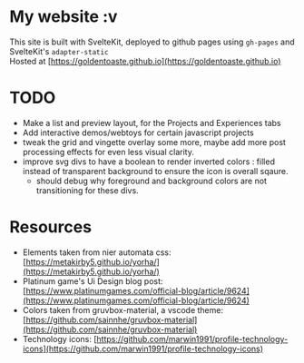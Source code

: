 # My website :v
This site is built with SvelteKit, deployed to github pages using `gh-pages` and SvelteKit's `adapter-static`  
Hosted at [https://goldentoaste.github.io](https://goldentoaste.github.io)


# TODO
* Make a list and preview layout, for the Projects and Experiences tabs
* Add interactive demos/webtoys for certain javascript projects
* tweak the grid and vingette overlay some more, maybe add more post processing effects for even less visual clarity.
* improve svg divs to have a boolean to render inverted colors : filled instead of transparent background to ensure the icon is overall sqaure.
  - should debug why foreground and background colors are not transitioning for these divs.

# Resources

* Elements taken from nier automata css: [https://metakirby5.github.io/yorha/](https://metakirby5.github.io/yorha/)
* Platinum game's Ui Design blog post: [https://www.platinumgames.com/official-blog/article/9624](https://www.platinumgames.com/official-blog/article/9624)
* Colors taken from gruvbox-material, a vscode theme: [https://github.com/sainnhe/gruvbox-material](https://github.com/sainnhe/gruvbox-material)
* Technology icons: [https://github.com/marwin1991/profile-technology-icons](https://github.com/marwin1991/profile-technology-icons)
